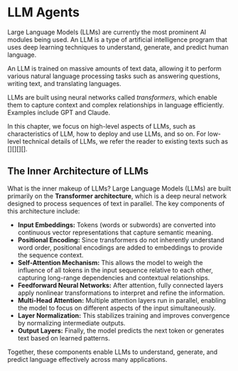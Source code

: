 
# LLM Agents

Large Language Models (LLMs) are currently the most prominent AI modules being used. An LLM is a type of artificial intelligence program that uses deep learning techniques to understand, generate, and predict human language. 

An LLM is trained on massive amounts of text data, allowing it to perform various natural language processing tasks such as answering questions, writing text, and translating languages. 

LLMs are built using neural networks called *transformers*, which enable them to capture context and complex relationships in language efficiently. Examples include GPT and Claude.

In this chapter, we focus on high-level aspects of LLMs, such as characteristics of LLM, how to deploy and use LLMs, and so on. For low-level technical details of LLMs, we refer the reader to existing texts such as [][][][].


## The Inner Architecture of LLMs

What is the inner makeup of LLMs? Large Language Models (LLMs) are built primarily on the **Transformer architecture**, which is a deep neural network designed to process sequences of text in parallel. The key components of this architecture include:

- **Input Embeddings:** Tokens (words or subwords) are converted into continuous vector representations that capture semantic meaning.
- **Positional Encoding:** Since transformers do not inherently understand word order, positional encodings are added to embeddings to provide the sequence context.
- **Self-Attention Mechanism:** This allows the model to weigh the influence of all tokens in the input sequence relative to each other, capturing long-range dependencies and contextual relationships.
- **Feedforward Neural Networks:** After attention, fully connected layers apply nonlinear transformations to interpret and refine the information.
- **Multi-Head Attention:** Multiple attention layers run in parallel, enabling the model to focus on different aspects of the input simultaneously.
- **Layer Normalization:** This stabilizes training and improves convergence by normalizing intermediate outputs.
- **Output Layers:** Finally, the model predicts the next token or generates text based on learned patterns.

Together, these components enable LLMs to understand, generate, and predict language effectively across many applications.
